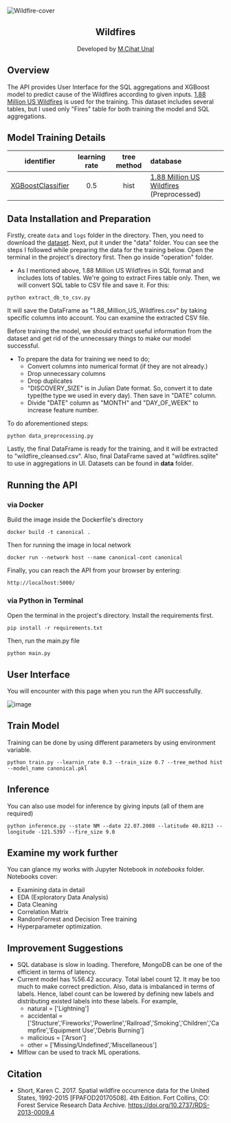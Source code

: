 ![Wildfire-cover](https://user-images.githubusercontent.com/43930582/188334716-0cd6666a-0fbc-47cb-83bb-59fd15262b6c.jpg)<h2 align="center">Wildfires</h2>
<p align="center">
  Developed by <a href="https://github.com/ByUnal"> M.Cihat Unal </a> 
</p>

## Overview

The API provides User Interface for the SQL aggregations and XGBoost model to predict cause of the Wildfires 
according to given inputs. [1.88 Million US Wildfires](https://www.kaggle.com/datasets/rtatman/188-million-us-wildfires/code) is used for the training.
This dataset includes several tables, but I used only "Fires" table for both training the model and SQL aggregations.

## Model Training Details

| identifier                                                     | learning rate | tree method | database                                                                                                          | 
|----------------------------------------------------------------|:-------------:|:-----------:|:------------------------------------------------------------------------------------------------------------------|
| [XGBoostClassifier](https://xgboost.readthedocs.io/en/stable/) |      0.5      |    hist     | [1.88 Million US Wildfires](https://www.kaggle.com/datasets/rtatman/188-million-us-wildfires/code) (Preprocessed) |

## Data Installation and Preparation
Firstly, create ```data``` and ```logs``` folder in the directory. Then, you need to download the [dataset](https://www.kaggle.com/datasets/rtatman/188-million-us-wildfires/code). Next, put it under the "data" folder.
You can see the steps I followed while preparing the data for the training below. Open the terminal in the project's directory first.
Then go inside "operation" folder.
- As I mentioned above, 1.88 Million US Wildfires in SQL format and includes lots of tables. We're going to extract Fires table only.
Then, we will convert SQL table to CSV file and save it. For this:
```
python extract_db_to_csv.py
```
It will save the DataFrame as "1.88_Million_US_Wildfires.csv" by taking specific columns into account. You can
examine the extracted CSV file.

Before training the model, we should extract useful information from the dataset and get rid of the unnecessary things to make our model successful.
- To prepare the data for training we need to do;
  - Convert columns into numerical format (if they are not already.)
  - Drop unnecessary columns
  - Drop duplicates
  - "DISCOVERY_SIZE" is in Julian Date format. So, convert it to date type(the type we used in every day). Then save in "DATE" column.
  - Divide "DATE" column as "MONTH" and "DAY_OF_WEEK" to increase feature number.

To do aforementioned steps:
```
python data_preprocessing.py
```

Lastly, the final DataFrame is ready for the training, and it will be extracted to "wildfire_cleansed.csv".
Also, final DataFrame saved at "wildfires.sqlite" to use in aggregations in UI.
Datasets can be found in **data** folder.

## Running the API

### via Docker
Build the image inside the Dockerfile's directory
```commandline
docker build -t canonical .
```
Then for running the image in local network
```commandline
docker run --network host --name canonical-cont canonical
```
Finally, you can reach the API from your browser by entering:
```bash
http://localhost:5000/
```

### via Python in Terminal

Open the terminal in the project's directory.
Install the requirements first.
```commandline
pip install -r requirements.txt
```
Then, run the main.py file
```commandline
python main.py
```

## User Interface
You will encounter with this page when you run the API successfully.

![image](https://user-images.githubusercontent.com/43930582/188329472-2514e603-1417-4512-8a7d-b72b2089f8d9.png)

## Train Model
Training can be done by using different parameters by using environment variable.
```commandline
python train.py --learnin_rate 0.3 --train_size 0.7 --tree_method hist --model_name canonical.pkl
```

## Inference
You can also use model for inference by giving inputs (all of them are required)
```
python inference.py --state NM --date 22.07.2008 --latitude 40.8213 --longitude -121.5397 --fire_size 9.0
```

## Examine my work further
You can glance my works with Jupyter Notebook in *notebooks* folder. Notebooks cover:
- Examining data in detail
- EDA (Exploratory Data Analysis)
- Data Cleaning
- Correlation Matrix
- RandomForrest and Decision Tree training
- Hyperparameter optimization.


## Improvement Suggestions
- SQL database is slow in loading. Therefore, MongoDB can be one of the efficient in terms of latency.
- Current model has %56.42 accuracy. Total label count 12. It may be too much to make correct prediction. Also, data is
imbalanced in terms of labels. Hence, label count can be lowered by defining new labels and distributing existed labels
into these labels. For example,
  - natural = ['Lightning']
  - accidental = ['Structure','Fireworks','Powerline','Railroad','Smoking','Children','Campfire','Equipment Use','Debris Burning']
  - malicious = ['Arson']
  - other = ['Missing/Undefined','Miscellaneous']
- Mlflow can be used to track ML operations.

## Citation
- Short, Karen C. 2017. Spatial wildfire occurrence data for the United States, 1992-2015 [FPAFOD20170508]. 4th Edition. Fort Collins, CO: Forest Service Research Data Archive. https://doi.org/10.2737/RDS-2013-0009.4